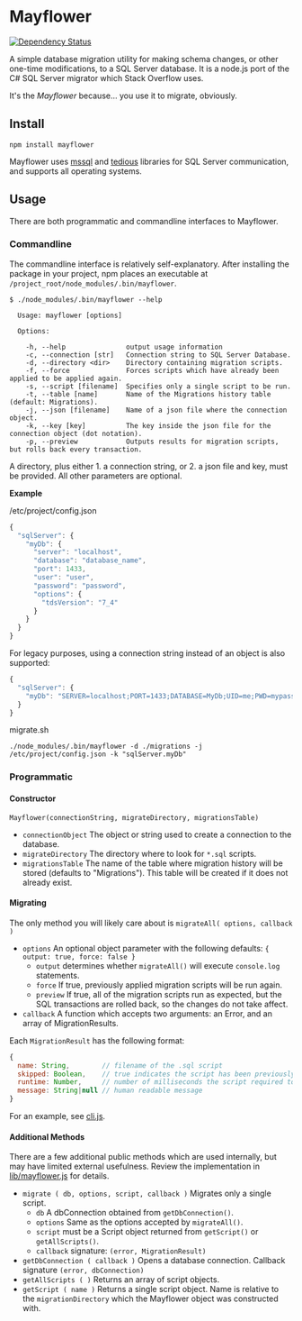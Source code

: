# Mayflower

[![Dependency Status](https://gemnasium.com/StackExchange/mayflower.svg)](https://gemnasium.com/StackExchange/mayflower)

A simple database migration utility for making schema changes, or other one-time modifications, to a SQL Server database. It is a node.js port of the C# SQL Server migrator which Stack Overflow uses.

It's the _Mayflower_ because... you use it to migrate, obviously.

## Install

    npm install mayflower

Mayflower uses [mssql](https://github.com/patriksimek/node-mssql) and [tedious](https://github.com/pekim/tedious) libraries for SQL Server communication, and supports all operating systems.

## Usage

There are both programmatic and commandline interfaces to Mayflower.

### Commandline

The commandline interface is relatively self-explanatory. After installing the package in your project, npm places an executable at `/project_root/node_modules/.bin/mayflower`.

```
$ ./node_modules/.bin/mayflower --help

  Usage: mayflower [options]

  Options:

    -h, --help               output usage information
    -c, --connection [str]   Connection string to SQL Server Database.
    -d, --directory <dir>    Directory containing migration scripts.
    -f, --force              Forces scripts which have already been applied to be applied again.
    -s, --script [filename]  Specifies only a single script to be run.
    -t, --table [name]       Name of the Migrations history table (default: Migrations).
    -j, --json [filename]    Name of a json file where the connection object.
    -k, --key [key]          The key inside the json file for the connection object (dot notation).
    -p, --preview            Outputs results for migration scripts, but rolls back every transaction.
```

A directory, plus either 1. a connection string, or 2. a json file and key, must be provided. All other parameters are optional.

__Example__

/etc/project/config.json

```javascript
{
  "sqlServer": {
    "myDb": {
      "server": "localhost",
      "database": "database_name",
      "port": 1433,
      "user": "user",
      "password": "password",
      "options": {
        "tdsVersion": "7_4"
      }
    }
  }
}
```

For legacy purposes, using a connection string instead of an object is also supported:

```javascript
{
  "sqlServer": {
    "myDb": "SERVER=localhost;PORT=1433;DATABASE=MyDb;UID=me;PWD=mypassword;TDS_VERSION=7.4"
  }
}
```

migrate.sh

    ./node_modules/.bin/mayflower -d ./migrations -j /etc/project/config.json -k "sqlServer.myDb"

### Programmatic

#### Constructor

    Mayflower(connectionString, migrateDirectory, migrationsTable)

* `connectionObject` The object or string used to create a connection to the database.
* `migrateDirectory` The directory where to look for `*.sql` scripts.
* `migrationsTable` The name of the table where migration history will be stored (defaults to "Migrations"). This table will be created if it does not already exist.

#### Migrating

The only method you will likely care about is `migrateAll( options, callback )`

* `options` An optional object parameter with the following defaults: `{ output: true, force: false }`
    * `output` determines whether `migrateAll()` will execute `console.log` statements.
    * `force` If true, previously applied migration scripts will be run again.
    * `preview` If true, all of the migration scripts run as expected, but the SQL transactions are rolled back, so the changes do not take affect.
* `callback` A function which accepts two arguments: an Error, and an array of MigrationResults.

Each `MigrationResult` has the following format:

```javascript
{
  name: String,        // filename of the .sql script
  skipped: Boolean,    // true indicates the script has been previously applied and was skipped
  runtime: Number,     // number of milliseconds the script required to run
  message: String|null // human readable message
}
```

For an example, see [cli.js](https://github.com/StackExchange/mayflower/blob/master/lib/cli.js).

#### Additional Methods

There are a few additional public methods which are used internally, but may have limited external usefulness. Review the implementation in [lib/mayflower.js](https://github.com/StackExchange/mayflower/blob/master/lib/mayflower.js) for details.

* `migrate ( db, options, script, callback )` Migrates only a single script.
    * `db` A dbConnection obtained from `getDbConnection()`.
    * `options` Same as the options accepted by `migrateAll()`.
    * `script` must be a Script object returned from `getScript()` or `getAllScripts()`.
    * `callback` signature: `(error, MigrationResult)`
* `getDbConnection ( callback )` Opens a database connection. Callback signature `(error, dbConnection)`
* `getAllScripts ( )` Returns an array of script objects.
* `getScript ( name )` Returns a single script object. Name is relative to the `migrationDirectory` which the Mayflower object was constructed with.
